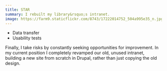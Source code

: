 ```yaml
---
title: STAR
summary: I rebuilt my library&rsquo;s intranet.
image: https://farm9.staticflickr.com/8743/17222014752_504a995e35_n.jpg
---
```


- Data transfer
- Usability tests

Finally, I take risks by constantly seeking opportunities for improvement. In my current position I completely revamped our old, unused intranet, building a new site from scratch in Drupal, rather than just copying the old design.
